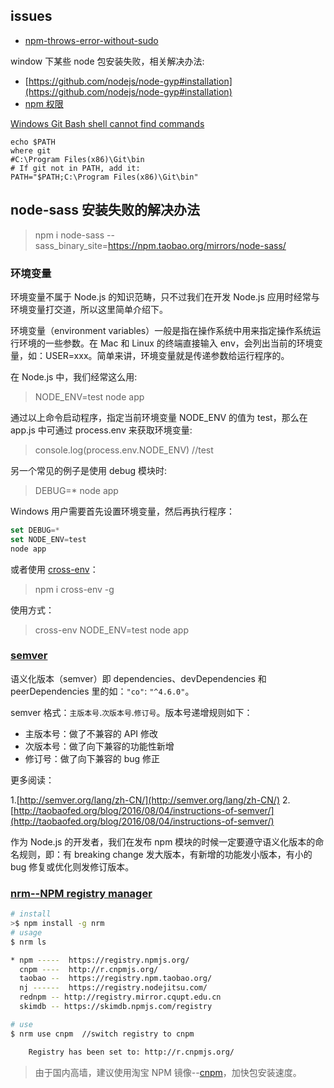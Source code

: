 ## issues

* [npm-throws-error-without-sudo](http://stackoverflow.com/questions/16151018/npm-throws-error-without-sudo)

window 下某些 node 包安装失败，相关解决办法:

* [https://github.com/nodejs/node-gyp#installation](https://github.com/nodejs/node-gyp#installation)
* [npm 权限](https://docs.npmjs.com/getting-started/fixing-npm-permissions)


[Windows Git Bash shell cannot find commands](https://stackoverflow.com/questions/38879194/windows-git-bash-shell-cannot-find-commands)

```SH
echo $PATH
where git
#C:\Program Files(x86)\Git\bin
# If git not in PATH, add it:
PATH="$PATH;C:\Program Files(x86)\Git\bin"
```

## node-sass 安装失败的解决办法

> npm i node-sass --sass_binary_site=https://npm.taobao.org/mirrors/node-sass/

### 环境变量

环境变量不属于 Node.js 的知识范畴，只不过我们在开发 Node.js 应用时经常与环境变量打交道，所以这里简单介绍下。

环境变量（environment variables）一般是指在操作系统中用来指定操作系统运行环境的一些参数。在 Mac 和 Linux 的终端直接输入 env，会列出当前的环境变量，如：USER=xxx。简单来讲，环境变量就是传递参数给运行程序的。

在 Node.js 中，我们经常这么用:

> NODE_ENV=test node app

通过以上命令启动程序，指定当前环境变量 NODE_ENV 的值为 test，那么在 app.js 中可通过 process.env 来获取环境变量:

> console.log(process.env.NODE_ENV) //test

另一个常见的例子是使用 debug 模块时:

> DEBUG=\* node app

Windows 用户需要首先设置环境变量，然后再执行程序：

```js
set DEBUG=*
set NODE_ENV=test
node app
```

或者使用 [cross-env](https://www.npmjs.com/package/cross-env)：

> npm i cross-env -g

使用方式：

> cross-env NODE_ENV=test node app

### [semver](http://semver.org/lang/zh-CN/)

语义化版本（semver）即 dependencies、devDependencies 和 peerDependencies 里的如：`"co"`: `"^4.6.0"`。

semver 格式：`主版本号`.`次版本号`.`修订号`。版本号递增规则如下：

* 主版本号：做了不兼容的 API 修改
* 次版本号：做了向下兼容的功能性新增
* 修订号：做了向下兼容的 bug 修正

更多阅读：

1.[http://semver.org/lang/zh-CN/](http://semver.org/lang/zh-CN/) 2.[http://taobaofed.org/blog/2016/08/04/instructions-of-semver/](http://taobaofed.org/blog/2016/08/04/instructions-of-semver/)

作为 Node.js 的开发者，我们在发布 npm 模块的时候一定要遵守语义化版本的命名规则，即：有 breaking change 发大版本，有新增的功能发小版本，有小的 bug 修复或优化则发修订版本。

### [nrm--NPM registry manager](https://github.com/Pana/nrm)

```sh
# install
>$ npm install -g nrm
# usage
$ nrm ls

* npm -----  https://registry.npmjs.org/
  cnpm ----  http://r.cnpmjs.org/
  taobao --  https://registry.npm.taobao.org/
  nj ------  https://registry.nodejitsu.com/
  rednpm -- http://registry.mirror.cqupt.edu.cn
  skimdb -- https://skimdb.npmjs.com/registry

# use
$ nrm use cnpm  //switch registry to cnpm

    Registry has been set to: http://r.cnpmjs.org/
```

> 由于国内高墙，建议使用淘宝 NPM 镜像--[cnpm](https://npm.taobao.org/)，加快包安装速度。
